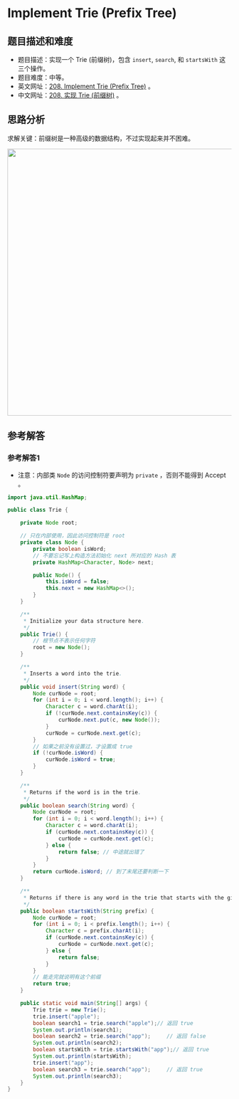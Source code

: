 # Implement Trie (Prefix Tree)

## 题目描述和难度
+ 题目描述：实现一个 Trie (前缀树)，包含 `insert`, `search`, 和 `startsWith` 这三个操作。
+ 题目难度：中等。
+ 英文网址：[208. Implement Trie (Prefix Tree)](https://leetcode.com/problems/implement-trie-prefix-tree/description/)  。
+ 中文网址：[208. 实现 Trie (前缀树)](https://leetcode-cn.com/problems/implement-trie-prefix-tree/description/)  。
## 思路分析
求解关键：前缀树是一种高级的数据结构，不过实现起来并不困难。

<img src="https://liweiwei1419.github.io/images/leetcode-solution/" width="600">

## 参考解答
### 参考解答1

+ 注意：内部类 `Node` 的访问控制符要声明为 `private` ，否则不能得到 Accept 。

```java
import java.util.HashMap;

public class Trie {

    private Node root;

    // 只在内部使用，因此访问控制符是 root
    private class Node {
        private boolean isWord;
        // 不要忘记写上构造方法初始化 next 所对应的 Hash 表
        private HashMap<Character, Node> next;

        public Node() {
            this.isWord = false;
            this.next = new HashMap<>();
        }
    }

    /**
     * Initialize your data structure here.
     */
    public Trie() {
        // 根节点不表示任何字符
        root = new Node();
    }

    /**
     * Inserts a word into the trie.
     */
    public void insert(String word) {
        Node curNode = root;
        for (int i = 0; i < word.length(); i++) {
            Character c = word.charAt(i);
            if (!curNode.next.containsKey(c)) {
                curNode.next.put(c, new Node());
            }
            curNode = curNode.next.get(c);
        }
        // 如果之前没有设置过，才设置成 true
        if (!curNode.isWord) {
            curNode.isWord = true;
        }
    }

    /**
     * Returns if the word is in the trie.
     */
    public boolean search(String word) {
        Node curNode = root;
        for (int i = 0; i < word.length(); i++) {
            Character c = word.charAt(i);
            if (curNode.next.containsKey(c)) {
                curNode = curNode.next.get(c);
            } else {
                return false; // 中途就出错了
            }
        }
        return curNode.isWord; // 到了末尾还要判断一下
    }

    /**
     * Returns if there is any word in the trie that starts with the given prefix.
     */
    public boolean startsWith(String prefix) {
        Node curNode = root;
        for (int i = 0; i < prefix.length(); i++) {
            Character c = prefix.charAt(i);
            if (curNode.next.containsKey(c)) {
                curNode = curNode.next.get(c);
            } else {
                return false;
            }
        }
        // 能走完就说明有这个前缀
        return true;
    }

    public static void main(String[] args) {
        Trie trie = new Trie();
        trie.insert("apple");
        boolean search1 = trie.search("apple");// 返回 true
        System.out.println(search1);
        boolean search2 = trie.search("app");     // 返回 false
        System.out.println(search2);
        boolean startsWith = trie.startsWith("app");// 返回 true
        System.out.println(startsWith);
        trie.insert("app");
        boolean search3 = trie.search("app");     // 返回 true
        System.out.println(search3);
    }
}
```